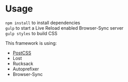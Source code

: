 # Usage
```npm install``` to install dependencies  
`gulp` to start a Live Reload enabled Browser-Sync server  
`gulp styles` to build CSS  

This framework is using:
- [PostCSS](https://github.com/postcss/postcss)
- Lost
- Rucksack
- Autoprefixer
- Browser-Sync